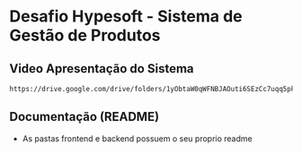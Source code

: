 # Desafio Hypesoft - Sistema de Gestão de Produtos
## Video Apresentação do Sistema
```bash
https://drive.google.com/drive/folders/1yObtaW0qWFNBJAOuti6SEzCc7uqq5pka?usp=drive_link
```
## Documentação (README)
- As pastas frontend e backend possuem o seu proprio readme
